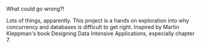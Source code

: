 What could go wrong?!

Lots of things, apparently. This project is a hands on exploration into why concurrency and databases is difficult to get right. Inspired by Martin Kleppman's book Designing Data Intensive Applications, especially chapter 7.